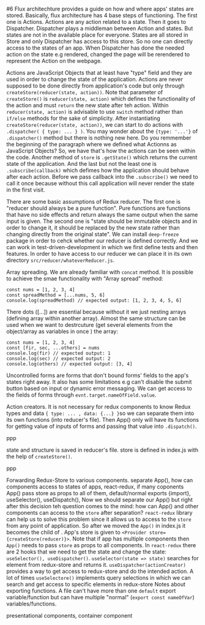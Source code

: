 #6
Flux architechture provides a guide on how and where apps' states are stored. Basically, flux architecture has 4 base steps of functioning. The first one is Actions. Actions are any action related to a state. Then it goes to Dispatcher. Dispatcher plays a middleman between Action and states. But states are not in the available place for everyone. States are all stored in Store and only Dispatcher has access to this store. So no one can directly access to the states of an app. When Dispatcher has done the needed action on the state e.g rendered, changed the page will be rerendered to represent the Action on the webpage.  

Actions are JavaScript Objects that  at least have "type" field and they are used in order to change the state of the application. Actions are never supposed to be done directly from application's code but only through `createStore(reducer(state, action))`. Note that parameter of `createStore()` is `reducer(state, action)` which defines the functionality of the action and must `return` the new state after teh action. Within `reducer(state, action)` is advisable to use `switch` method rather than `if/else` methods for the sake of simplicity. After instantiating `createStore(reducer(state, action))`, we can start to do actions with `.dispatcher( { type: ... } )`. You may wonder about the `{type: '...'}` of `.dispatcher()` method but there is nothing new here. Do you remmember the beginning of the paragraph where we defined what Actionns as JavaScript Objects? So, we have that's how the actions can be seen within the code. Another method of `store` is `.getState()` which returns the current state of the application. And the last but not the least one is `.subscribe(callback)` which defimes how the application should behave after each action. Before we pass callback into the `.subscribe()` we need to call it once because without this call application will never render the state in the first visit.

There are some basic assumptions of Redux reducer. The first one is "reducer should always be a pure function". Pure functions are functions that have no side effects and return always the same output when the same input is given. The second one is "state should be immutable objects and in order to change it, it should be replaced by the new state rather than changing directly from the original state". We can install `deep-freeze` package in order to cehck whether our reducer is defined correctly. And we can work in test-driven-development in which we first define tests and then features. In order to have access to our reducer we can place it in its own directory `src/reducer/whateverReducer.js`.

Array spreading.
We are already familiar with `concat` method. It is possible to achieve the smae functionality with "Array spread" method: 
```
const nums = [1, 2, 3, 4]
const spreadMethod = [...nums, 5, 6]
console.log(spreadMethod) // expected output: [1, 2, 3, 4, 5, 6]
```
There dots ([...]) are essential because without it we just nesting arrays (defining array within another array).
Almost the same structure can be used when we want to destrcuture (get several elements from the object/array as variables in once ) the array:
```
const nums = [1, 2, 3, 4]
const [fir, sec, ...others] = nums
console.log(fir) // expected output: 1
console.log(sec) // expected output: 2
console.log(others) // expected output: [3, 4]
```

Uncontrolled forms are forms that don't bound forms' fields to the app's states right away. It also has some limitations e.g can't disable the submit button based on input or dynamic error messaging. We can get access to the fields of forms through `evnt.target.nameOfField.value`.

Action creators.
It is not necessary for redux components to know Redux types and data `{ type: ... , data: {...} }`so we can separate them into its own functions (into reducer's file). Then App() only will have its functions for getting value of inputs of forms and passing that value into `.dispatch()`.

ppp

state and structure is saved in reducer's file. store is defined in index.js with the help of `createStore()`.

ppp

Forwarding Redux-Store to various components.
separate App(), how can components access to states of apps, react-redux, if many coponents App() pass store as props to all of them, default/normal exports {import}, useSelector(), useDispatch(), 
Now we should separate our App() but right after this decision teh question comes to the mind: how can App() and other components can access to the `store` after separation? `react-redux` library can help us to solve this problem since it allows us to access to the `store` from any point of application. So after we moved the `App()` in index.js it becomes the child of <Provider>. App's store is given to `<Provider store={createStore(reducer)}>`. Note that if app has multiple components then `App()` needs to pass `store` as props to all components. In `react-redux` there are 2 hooks that we need to get the state and change the state: `useSelector(), useDispatcher()`. `useSelector(state => state)` searches for element from redux-store and returns it. `useDispatcher(actionCreator)` provides a way to get access to redux-store and do the intended action. A lot of times `useSelectore()` implements query selections in which we can search and get access to specific elements in redux-store
Notes about exporting functions. A file can't have more than one `default` export variable/function but can have multiple "normal" (`export const nameOfVar`) variables/functions. 

presentational components, container component